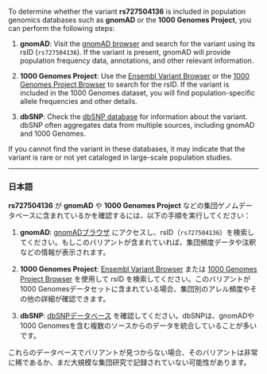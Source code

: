 To determine whether the variant **rs727504136** is included in population genomics databases such as **gnomAD** or the **1000 Genomes Project**, you can perform the following steps:

1. **gnomAD**: Visit the [gnomAD browser](https://gnomad.broadinstitute.org/) and search for the variant using its rsID (`rs727504136`). If the variant is present, gnomAD will provide population frequency data, annotations, and other relevant information.

2. **1000 Genomes Project**: Use the [Ensembl Variant Browser](https://www.ensembl.org/) or the [1000 Genomes Project Browser](https://www.internationalgenome.org/) to search for the rsID. If the variant is included in the 1000 Genomes dataset, you will find population-specific allele frequencies and other details.

3. **dbSNP**: Check the [dbSNP database](https://www.ncbi.nlm.nih.gov/snp/) for information about the variant. dbSNP often aggregates data from multiple sources, including gnomAD and 1000 Genomes.

If you cannot find the variant in these databases, it may indicate that the variant is rare or not yet cataloged in large-scale population studies.

---

### 日本語
**rs727504136** が **gnomAD** や **1000 Genomes Project** などの集団ゲノムデータベースに含まれているかを確認するには、以下の手順を実行してください：

1. **gnomAD**: [gnomADブラウザ](https://gnomad.broadinstitute.org/) にアクセスし、rsID（`rs727504136`）を検索してください。もしこのバリアントが含まれていれば、集団頻度データや注釈などの情報が表示されます。

2. **1000 Genomes Project**: [Ensembl Variant Browser](https://www.ensembl.org/) または [1000 Genomes Project Browser](https://www.internationalgenome.org/) を使用して rsID を検索してください。このバリアントが1000 Genomesデータセットに含まれている場合、集団別のアレル頻度やその他の詳細が確認できます。

3. **dbSNP**: [dbSNPデータベース](https://www.ncbi.nlm.nih.gov/snp/) を確認してください。dbSNPは、gnomADや1000 Genomesを含む複数のソースからのデータを統合していることが多いです。

これらのデータベースでバリアントが見つからない場合、そのバリアントは非常に稀であるか、まだ大規模な集団研究で記録されていない可能性があります。